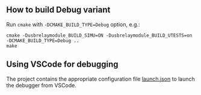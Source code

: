 ## How to build Debug variant

Run `cmake` with `-DCMAKE_BUILD_TYPE=Debug` option, e.g.:

```
cmake -Dusbrelaymodule_BUILD_SIMU=ON -Dusbrelaymodule_BUILD_UTESTS=on -DCMAKE_BUILD_TYPE=Debug ..
make
```

## Using VSCode for debugging

The project contains the appropriate configuration file [launch.json](.vscode/launch.json) to launch the debugger from VSCode.

